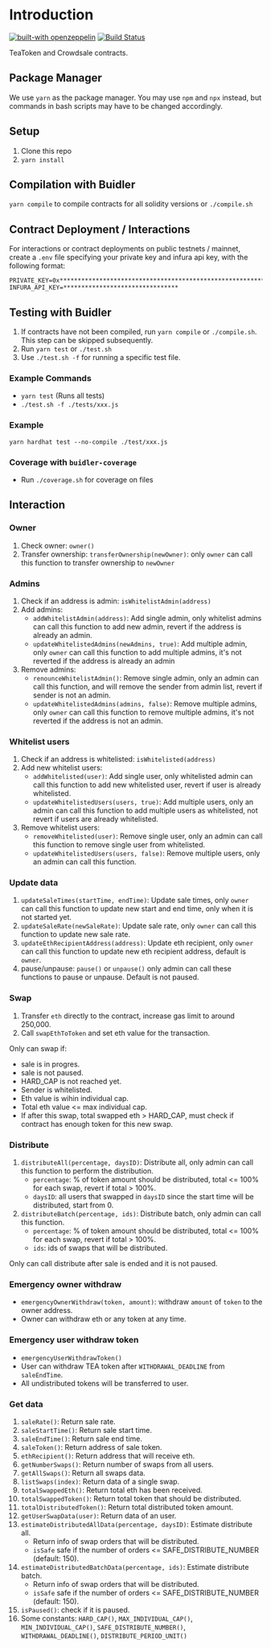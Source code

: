 # Introduction

[![built-with openzeppelin](https://img.shields.io/badge/built%20with-OpenZeppelin-3677FF)](https://docs.openzeppelin.com/)
[![Build Status](https://api.travis-ci.com/KyberNetwork/kyber_reserves_sc.svg?branch=master&status=passed)](https://travis-ci.com/github/KyberNetwork/kyber_reserves_sc)


TeaToken and Crowdsale contracts.

## Package Manager
We use `yarn` as the package manager. You may use `npm` and `npx` instead, but commands in bash scripts may have to be changed accordingly.


## Setup
1. Clone this repo
2. `yarn install`


## Compilation with Buidler
`yarn compile` to compile contracts for all solidity versions or `./compile.sh`


## Contract Deployment / Interactions

For interactions or contract deployments on public testnets / mainnet, create a `.env` file specifying your private key and infura api key, with the following format:

```
PRIVATE_KEY=0x****************************************************************
INFURA_API_KEY=********************************
```

## Testing with Buidler
1. If contracts have not been compiled, run `yarn compile` or `./compile.sh`. This step can be skipped subsequently.
2. Run `yarn test` or `./test.sh`
3. Use `./test.sh -f` for running a specific test file.

### Example Commands
- `yarn test` (Runs all tests)
- `./test.sh -f ./tests/xxx.js`

### Example
`yarn hardhat test --no-compile ./test/xxx.js`

### Coverage with `buidler-coverage`
- Run `./coverage.sh` for coverage on files


## Interaction

### Owner
1. Check owner: `owner()`
2. Transfer ownership: `transferOwnership(newOwner)`: only `owner` can call this function to transfer ownership to `newOwner`

### Admins
1. Check if an address is admin: `isWhitelistAdmin(address)`
2. Add admins:
    - `addWhitelistAdmin(address)`: Add single admin, only whitelist admins can call this function to add new admin, revert if the address is already an admin.
    - `updateWhitelistedAdmins(newAdmins, true)`: Add multiple admin, only `owner` can call this function to add multiple admins, it's not reverted if the address is already an admin
3. Remove admins:
    - `renounceWhitelistAdmin()`: Remove single admin, only an admin can call this function, and will remove the sender from admin list, revert if sender is not an admin.
    - `updateWhitelistedAdmins(admins, false)`: Remove multiple admins, only `owner` can call this function to remove multiple admins, it's not reverted if the address is not an admin.

### Whitelist users
1. Check if an address is whitelisted: `isWhitelisted(address)`
2. Add new whitelist users:
    - `addWhitelisted(user)`: Add single user, only whitelisted admin can call this function to add new whitelisted user, revert if user is already whitelisted.
    - `updateWhitelistedUsers(users, true)`: Add multiple users, only an admin can call this function to add multiple users as whitelisted, not revert if users are already whitelisted.
3. Remove whitelist users:
    - `removeWhitelisted(user)`: Remove single user, only an admin can call this function to remove single user from whitelisted.
    - `updateWhitelistedUsers(users, false)`: Remove multiple users, only an admin can call this function.

### Update data
1. `updateSaleTimes(startTime, endTime)`: Update sale times, only `owner` can call this function to update new start and end time, only when it is not started yet.
2. `updateSaleRate(newSaleRate)`: Update sale rate, only `owner` can call this function to update new sale rate.
3. `updateEthRecipientAddress(address)`: Update eth recipient, only `owner` can call this function to update new eth recipient address, default is `owner`.
4. pause/unpause: `pause()` or `unpause()` only admin can call these functions to pause or unpause. Default is not paused.

### Swap
1. Transfer `eth` directly to the contract, increase gas limit to around 250,000.
2. Call `swapEthToToken` and set eth value for the transaction.

Only can swap if:
- sale is in progres.
- sale is not paused.
- HARD_CAP is not reached yet.
- Sender is whitelisted.
- Eth value is wihin individual cap.
- Total eth value <= max individual cap.
- If after this swap, total swapped eth > HARD_CAP, must check if contract has enough token for this new swap.

### Distribute
1. `distributeAll(percentage, daysID)`: Distribute all, only admin can call this function to perform the distribution.
    - `percentage`: % of token amount should be distributed, total <= 100% for each swap, revert if total > 100%.
    - `daysID`: all users that swapped in `daysID` since the start time will be distributed, start from 0.
2. `distributeBatch(percentage, ids)`: Distribute batch, only admin can call this function.
    - `percentage`: % of token amount should be distributed, total <= 100% for each swap, revert if total > 100%.
    - `ids`: ids of swaps that will be distributed.

Only can call distribute after sale is ended and it is not paused.

### Emergency owner withdraw
- `emergencyOwnerWithdraw(token, amount)`: withdraw `amount` of `token` to the owner address.
- Owner can withdraw eth or any token at any time.

### Emergency user withdraw token
- `emergencyUserWithdrawToken()`
- User can withdraw TEA token after `WITHDRAWAL_DEADLINE` from `saleEndTime`.
- All undistributed tokens will be transferred to user.


### Get data
1. `saleRate()`: Return sale rate.
2. `saleStartTime()`: Return sale start time.
3. `saleEndTime()`: Return sale end time.
4. `saleToken()`: Return address of sale token.
5. `ethRecipient()`: Return address that will receive eth.
6. `getNumberSwaps()`: Return number of swaps from all users.
7. `getAllSwaps()`: Return all swaps data.
8. `listSwaps(index)`: Return data of a single swap.
9. `totalSwappedEth()`: Return total eth has been received.
10. `totalSwappedToken()`: Return total token that should be distributed.
11. `totalDistributedToken()`: Return total distributed token amount.
12. `getUserSwapData(user)`: Return data of an user.
13. `estimateDistributedAllData(percentage, daysID)`: Estimate distribute all.
    - Return info of swap orders that will be distributed.
    - `isSafe` safe if the number of orders <= SAFE_DISTRIBUTE_NUMBER (default: 150).
14. `estimateDistributedBatchData(percentage, ids)`: Estimate distribute batch.
    - Return info of swap orders that will be distributed.
    - `isSafe` safe if the number of orders <= SAFE_DISTRIBUTE_NUMBER (default: 150).
15. `isPaused()`: check if it is paused.
4. Some constants: `HARD_CAP()`, `MAX_INDIVIDUAL_CAP()`, `MIN_INDIVIDUAL_CAP()`, `SAFE_DISTRIBUTE_NUMBER()`, `WITHDRAWAL_DEADLINE()`, `DISTRIBUTE_PERIOD_UNIT()`
